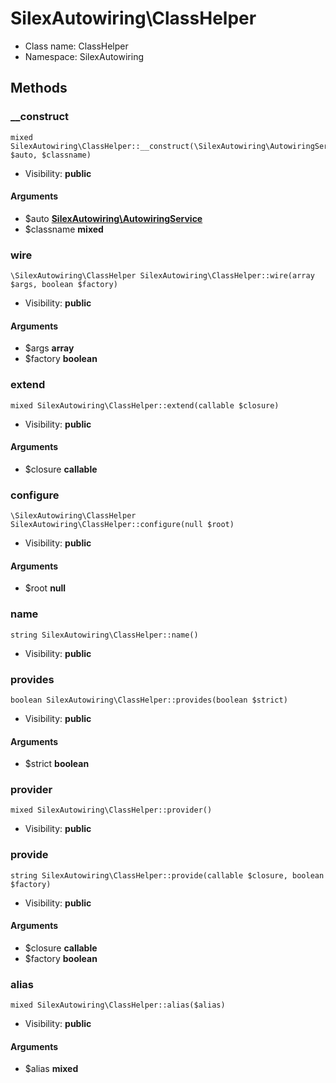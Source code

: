 SilexAutowiring\ClassHelper
===============






* Class name: ClassHelper
* Namespace: SilexAutowiring







Methods
-------


### __construct

    mixed SilexAutowiring\ClassHelper::__construct(\SilexAutowiring\AutowiringService $auto, $classname)





* Visibility: **public**


#### Arguments
* $auto **[SilexAutowiring\AutowiringService](SilexAutowiring-AutowiringService.md)**
* $classname **mixed**



### wire

    \SilexAutowiring\ClassHelper SilexAutowiring\ClassHelper::wire(array $args, boolean $factory)





* Visibility: **public**


#### Arguments
* $args **array**
* $factory **boolean**



### extend

    mixed SilexAutowiring\ClassHelper::extend(callable $closure)





* Visibility: **public**


#### Arguments
* $closure **callable**



### configure

    \SilexAutowiring\ClassHelper SilexAutowiring\ClassHelper::configure(null $root)





* Visibility: **public**


#### Arguments
* $root **null**



### name

    string SilexAutowiring\ClassHelper::name()





* Visibility: **public**




### provides

    boolean SilexAutowiring\ClassHelper::provides(boolean $strict)





* Visibility: **public**


#### Arguments
* $strict **boolean**



### provider

    mixed SilexAutowiring\ClassHelper::provider()





* Visibility: **public**




### provide

    string SilexAutowiring\ClassHelper::provide(callable $closure, boolean $factory)





* Visibility: **public**


#### Arguments
* $closure **callable**
* $factory **boolean**



### alias

    mixed SilexAutowiring\ClassHelper::alias($alias)





* Visibility: **public**


#### Arguments
* $alias **mixed**


